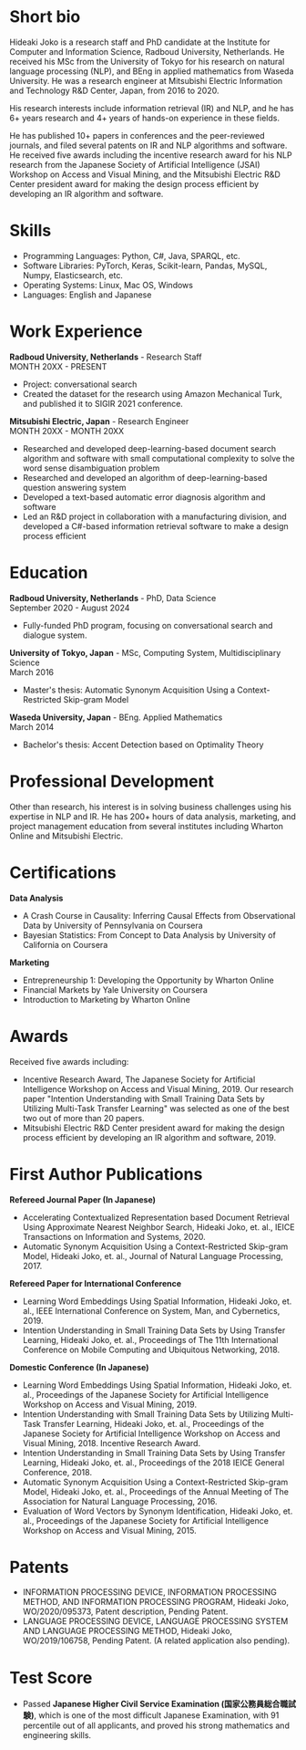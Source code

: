# Short bio

Hideaki Joko is a research staff and PhD candidate at the Institute for Computer and Information Science, Radboud University, Netherlands. He received his MSc from the University of Tokyo for his research on natural language processing (NLP), and BEng in applied mathematics from Waseda University. He was a research engineer at Mitsubishi Electric Information and Technology R&D Center, Japan, from 2016 to 2020.

His research interests include information retrieval (IR) and NLP, and he has 6+ years research and 4+ years of hands-on experience in these fields.

He has published 10+ papers in conferences and the peer-reviewed journals, and filed several patents on IR and NLP algorithms and software. He received five awards including the incentive research award for his NLP research from the Japanese Society of Artificial Intelligence (JSAI) Workshop on Access and Visual Mining, and the Mitsubishi Electric R&D Center president award for making the design process efficient by developing an IR algorithm and software. 

# Skills
- Programming Languages: Python, C#, Java, SPARQL, etc.
- Software Libraries: PyTorch, Keras, Scikit-learn, Pandas, MySQL, Numpy, Elasticsearch, etc.
- Operating Systems: Linux, Mac OS, Windows
- Languages: English and Japanese


# Work Experience

**Radboud University,  Netherlands**  - Research Staff\
MONTH 20XX - PRESENT
- Project: conversational search
- Created the dataset for the research using Amazon Mechanical Turk, and published it to SIGIR 2021 conference.

**Mitsubishi Electric, Japan**  - Research Engineer\
MONTH 20XX - MONTH 20XX
- Researched and developed deep-learning-based document search algorithm and software with small computational complexity to solve the word sense disambiguation problem
- Researched and developed an algorithm of deep-learning-based question answering system
- Developed a text-based automatic error diagnosis algorithm and software
- Led an R&D project in collaboration with a manufacturing division, and developed a C#-based information retrieval software to make a design process efficient


# Education

**Radboud University, Netherlands** - PhD, Data Science\
September 2020 - August 2024
- Fully-funded PhD program, focusing on conversational search and dialogue system. 

**University of Tokyo, Japan** - MSc, Computing System, Multidisciplinary Science\
March 2016
- Master's thesis: Automatic Synonym Acquisition Using a Context-Restricted Skip-gram Model

**Waseda University, Japan** - BEng. Applied Mathematics\
March 2014
- Bachelor's thesis: Accent Detection based on Optimality Theory

# Professional Development
Other than research, his interest is in solving business challenges using his expertise in NLP and IR. He has 200+ hours of data analysis, marketing, and project management education from several institutes including Wharton Online and Mitsubishi Electric.

# Certifications
**Data Analysis**
- A Crash Course in Causality: Inferring Causal Effects from Observational Data by University of Pennsylvania on Coursera
- Bayesian Statistics: From Concept to Data Analysis by University of California on Coursera

**Marketing**
- Entrepreneurship 1: Developing the Opportunity by Wharton Online
- Financial Markets by Yale University on Coursera
- Introduction to Marketing by Wharton Online

# Awards
Received five awards including:
- Incentive Research Award, The Japanese Society for Artificial Intelligence Workshop on Access and Visual Mining, 2019.
Our research paper "Intention Understanding with Small Training Data Sets by Utilizing Multi-Task Transfer Learning" was selected as one of the best two out of more than 20 papers.
- Mitsubishi Electric R&D Center president award for making the design process efficient by developing an IR algorithm and software, 2019.


# First Author Publications

**Refereed Journal Paper (In Japanese)**
- Accelerating Contextualized Representation based Document Retrieval Using Approximate Nearest Neighbor Search, Hideaki Joko, et. al., IEICE Transactions on Information and Systems, 2020.
- Automatic Synonym Acquisition Using a Context-Restricted Skip-gram Model,  Hideaki Joko, et. al., Journal of Natural Language Processing, 2017.

**Refereed Paper for International Conference**
- Learning Word Embeddings Using Spatial Information, Hideaki Joko, et. al., IEEE International Conference on System, Man, and Cybernetics, 2019.
- Intention Understanding in Small Training Data Sets by Using Transfer Learning, Hideaki Joko, et. al., Proceedings of The 11th International Conference on Mobile Computing and Ubiquitous Networking, 2018.

**Domestic Conference (In Japanese)**
- Learning Word Embeddings Using Spatial Information, Hideaki Joko, et. al., Proceedings of the Japanese Society for Artificial Intelligence Workshop on Access and Visual Mining, 2019.
- Intention Understanding with Small Training Data Sets by Utilizing Multi-Task Transfer Learning, Hideaki Joko, et. al., Proceedings of the Japanese Society for Artificial Intelligence Workshop on Access and Visual Mining, 2018. Incentive Research Award.
- Intention Understanding in Small Training Data Sets by Using Transfer Learning, Hideaki Joko, et. al., Proceedings of the 2018 IEICE General Conference, 2018.
- Automatic Synonym Acquisition Using a Context-Restricted Skip-gram Model, Hideaki Joko, et. al., Proceedings of the Annual Meeting of The Association for Natural Language Processing, 2016.
- Evaluation of Word Vectors by Synonym Identification, Hideaki Joko, et. al., Proceedings of the Japanese Society for Artificial Intelligence Workshop on Access and Visual Mining, 2015.

# Patents
- INFORMATION PROCESSING DEVICE, INFORMATION PROCESSING METHOD, AND INFORMATION PROCESSING PROGRAM, Hideaki Joko, WO/2020/095373, Patent description, Pending Patent.
- LANGUAGE PROCESSING DEVICE, LANGUAGE PROCESSING SYSTEM AND LANGUAGE PROCESSING METHOD, Hideaki Joko, WO/2019/106758, Pending Patent. (A related application also pending).

# Test Score
- Passed **Japanese Higher Civil Service Examination (国家公務員総合職試験)**, which is one of the most difficult Japanese Examination, with 91 percentile out of all applicants, and proved his strong mathematics and engineering skills.
